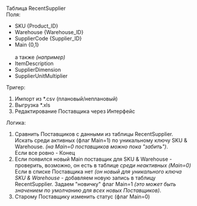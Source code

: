 
<br>Таблица RecentSupplier
<br>Поля:
<ul><li>SKU {Product_ID}</li>
<li>Warehouse {Warehouse_ID}</li>
<li>SupplierCode {Supplier_ID}</li>
<li>Main {0,1}</li>
<br>а также <i>(например)</i><br>
<li>ItemDescription</li>
<li>SupplierDimension</li>
<li>SupplierUnitMultiplier</li></ul>
Тригер:
<ol><li>Импорт из *.csv (плановый/неплановый)</li>
<li>Выгрузка *.xls </li>
<li>Редактирование Поставщика через Интерфейс</li></ol>
Логика:
<ol><li>Сравнить Поставщиков c данными из таблицы RecentSupplier. Искать среди активных (флаг Main=1) по уникальному ключу SKU & Warehouse. <i>(на Main=0 поставщиков можно пока "забить")</i>.
<br>Если все ровно - Конец</li>
<li>Если появился новый Main поставщик для SKU & Warehouse - проверить, возможно, он есть в таблице <i>среди неактивных (Main=0)</i>
<br>Если в списке Поставщика нет <i>(он новый для уникального ключа SKU & Warehouse</i> - добавляем новую запись в таблицу RecentSupplier. Задаем "новичку" флаг Main=1 <i>(это может быть значением по умолчанию для всех новых Поставщиков)</i>.</li>
<li>Старому Поставщику изменить статус (флаг Main=0) </li>
</ol>
